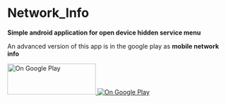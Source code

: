 # Network_Info

<b>Simple android application for open device hidden service menu</b>

An advanced version of this app is in the google play as <b>mobile network info</b>

<a href="https://play.google.com/store/apps/details?id=lk.stechbuzz.networktoggler">
<img border="0" alt="On Google Play" src="https://upload.wikimedia.org/wikipedia/commons/thumb/c/cd/Get_it_on_Google_play.svg/1280px-Get_it_on_Google_play.svg.png" width="200" height="70">
</a>

<a href="https://play.google.com/store/apps/details?id=lk.stechbuzz.networktoggler">
<img border="0" alt="On Google Play" src="https://lh3.googleusercontent.com/gt92YgNK28TV1UJzyIV3zWcTWJ4Txy9ZHW5vBzgtsEh9vp4-E14Quk2SQKW36U8ZzULK=w1366-h625-rw">
</a>


